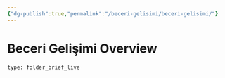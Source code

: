 ```yaml
---
{"dg-publish":true,"permalink":"/beceri-gelisimi/beceri-gelisimi/"}
---
```


# Beceri Gelişimi Overview
 
```ccard
type: folder_brief_live
```
 
